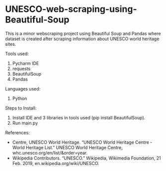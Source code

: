# UNESCO-web-scraping-using-Beautiful-Soup
This is a minor webscraping project using Beautiful Soup and Pandas where dataset is created after scraping information about UNESCO world heritage sites.

Tools used:
1. Pycharm IDE
2. requests
3. BeautifulSoup
4. Pandas

Languages used:
1. Python

Steps to Install:
1. Install IDE and 3 libraries in tools used (pip install BeautifulSoup).
2. Run main.py

References:
- Centre, UNESCO World Heritage. “UNESCO World Heritage Centre - World Heritage List.” UNESCO World Heritage Centre, whc.unesco.org/en/list/&order=year.
- Wikipedia Contributors. “UNESCO.” Wikipedia, Wikimedia Foundation, 21 Feb. 2019, en.wikipedia.org/wiki/UNESCO.
